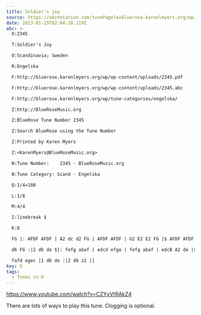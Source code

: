 ```yaml
---
title: Soldier's joy
source: https://abcnotation.com/tunePage?a=bluerose.karenlmyers.org/wp/wp-content/uploads/2345/0000
date: 2023-01-25T02:04:28.119Z
abc: >-
  X:2345

  T:Soldier's Joy

  O:Scandinavia; Sweden

  R:Engelska

  F:http://bluerose.karenlmyers.org/wp/wp-content/uploads/2345.pdf

  F:http://bluerose.karenlmyers.org/wp/wp-content/uploads/2345.abc

  F:http://bluerose.karenlmyers.org/wp/tune-categories/engelska/

  Z:http://BlueRoseMusic.org

  Z:BlueRose Tune Number 2345

  Z:Search BlueRose using the Tune Number

  Z:Printed by Karen Myers

  Z:<KarenMyers@BlueRoseMusic.org>

  N:Tune Number:    2345 - BlueRoseMusic.org

  N:Tune Category: Scand - Engelska

  Q:1/4=180

  L:1/8

  M:4/4

  I:linebreak $

  K:D

  FG |: AFDF AFDF | A2 dc d2 FG | AFDF AFDF | G2 E2 E2 FG |$ AFDF AFDF | A2 dc d2 de | fafd egec |1 

  d6 FG :|2 d6 de $|: fefg abaf | edcd efge | fefg abaf | edcB A2 de |$ fefg abaf | edcd efge | 

  fafd egec |1 d6 de :|2 d6 z2 |]
key: D
tags:
  - Tunes in D
---
```

https://www.youtube.com/watch?v=CZYyVtRAkZ4

There are lots of ways to play this tune. Clogging is optional.